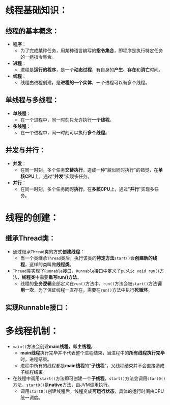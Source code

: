 # 线程基础知识：
## 线程的基本概念：

- **程序**：
   - 为了完成某种任务，用某种语言编写的**指令集合**，即程序是执行特定任务的一组指令集合。
- **进程**：
   - 进程是**运行的程序**，是一个**动态过程**，有自身的**产生**、**存在**和**消亡**时间。
- **线程**：
   - 线程由进程创建，是**进程的一个实体**，一个进程可以有多个线程。
## 单线程与多线程：

- **单线程**：
   - 在一个进程中，同一时刻只允许执行**一个线程**。
- **多线程**：
   - 在一个进程中，同一时刻可以执行**多个线程**。
## 并发与并行：

- **并发**：
   - 在同一时刻，多个任务**交替执行**，造成一种"貌似同时执行"的错觉，在**单核CPU**上，通过"**并发**"实现多任务。
- **并行**：
   - 在同一时刻，多个任务**同时执行**，在**多核CPU**上，通过"**并行**"实现多任务。
# 线程的创建：
## 继承Thread类：

- 通过继承`Thread`类的方式**创建线程**：
   - 当一个类继承`Thread`类后，执行该类的**特定方法**`start()`会**创建新的线程**，这样的类叫做**线程类**。
- `Thread`类实现了`Runnable`接口，`Runnable`接口中定义了`public void run()`方法，**线程类**中需要**重写run()方法**。
   - 线程的**业务逻辑**全部定义在`run()`方法中，`run()`方法会被`start()`方法**调用一次**，为了保证线程一直存在，需要在`run()`方法中执行**死循环**。
## 实现Runnable接口：
# 多线程机制：

- `main()`方法会创建**main线程**，即**主线程**。
   - **main线程**执行完毕并不代表整个进程结束，当进程中的**所有线程执行完毕**时，进程结束。
   - 进程中所有的线程都是**main线程**的"**子线程**"，父线程结束并不会直接造成子线程结束。
- 在线程中调用`start()`方法即可创建一个**子线程**，`start()`方法会调用`start0()`方法，`start0()`是**native**方法，由JVM调用执行。
   - 调用`start0()`创建线程后，线程变成**可运行状态**，具体的运行时间由CPU统一调度。
